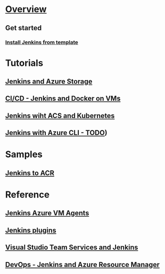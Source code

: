 # [Overview](index.md)
## Get started
### [Install Jenkins from template](https://azuremarketplace.microsoft.com/marketplace/apps/azure-oss.jenkins)
# Tutorials
## [Jenkins and Azure Storage](/azure/storage/storage-java-jenkins-continuous-integration-solution)
## [CI/CD - Jenkins and Docker on VMs](/azure/virtual-machines/linux/tutorial-jenkins-github-docker-cicd)
## [Jenkins wiht ACS and Kubernetes](/azure/container-service/container-service-kubernetes-jenkins)
## [Jenkins with Azure CLI - TODO](TODOArticle))
# Samples 
## [Jenkins to ACR](https://github.com/Azure/azure-quickstart-templates/tree/master/201-jenkins-acr)
# Reference
## [Jenkins Azure VM Agents](https://plugins.jenkins.io/azure-vm-agents)
## [Jenkins plugins](https://plugins.jenkins.io/)
## [Visual Studio Team Services and Jenkins](https://blogs.msdn.microsoft.com/visualstudioalm/2017/04/25/vsts-visual-studio-team-services-integration-with-jenkins/)
## [DevOps - Jenkins and Azure Resource Manager](https://blogs.msdn.microsoft.com/mikerichter/2016/06/29/devops-on-windows-with-jenkins-and-azure-resource-manager/)
